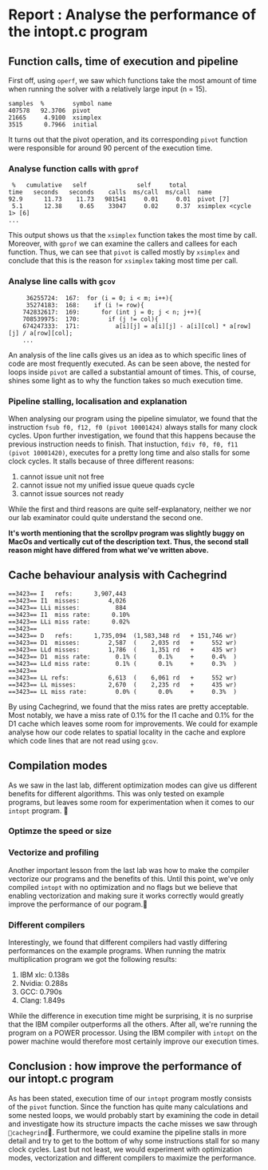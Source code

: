 # Report : Analyse the performance of the intopt.c program

## Function calls, time of execution and pipeline

First off, using `operf`, we saw which functions take the most amount of time when running the solver with a relatively large input (n = 15).

    samples  %        symbol name
    407578   92.3706  pivot
    21665     4.9100  xsimplex
    3515      0.7966  initial

It turns out that the pivot operation, and its corresponding `pivot` function were responsible for around 90 percent of the execution time.

### Analyse function calls with `gprof`

     %   cumulative   self              self     total           
    time   seconds   seconds    calls  ms/call  ms/call  name    
    92.9      11.73    11.73   981541     0.01     0.01  pivot [7]
     5.1      12.38     0.65    33047     0.02     0.37  xsimplex <cycle 1> [6]
    ...

This output shows us that the `xsimplex` function takes the most time by call. Moreover, with `gprof` we can examine the callers and callees for each function. Thus, we can see that `pivot` is called mostly by `xsimplex` and conclude that this is the reason for `xsimplex` taking most time per call.

### Analyse line calls with `gcov`

         36255724:  167:  for (i = 0; i < m; i++){
         35274183:  168:    if (i != row){
        742832617:  169:      for (int j = 0; j < n; j++){
        708539975:  170:        if (j != col){
        674247333:  171:          a[i][j] = a[i][j] - a[i][col] * a[row][j] / a[row][col];
        ...
    
An analysis of the line calls gives us an idea as to which specific lines of code are most frequently executed. As can be seen above, the nested for loops inside `pivot` are called a substantial amount of times. This, of course, shines some light as to why the function takes so much execution time.

### Pipeline stalling, localisation and explanation

When analysing our program using the pipeline simulator, we found that the instruction `fsub f0, f12, f0 (pivot 10001424)` always stalls for many clock cycles. Upon further investigation, we found that this happens because the previous instruction needs to finish. That instuction, `fdiv f0, f0, f11 (pivot 10001420)`, executes for a pretty long time and also stalls for some clock cycles. It stalls because of three different reasons:

1. cannot issue unit not free
2. cannot issue not my unified issue queue quads cycle
3. cannot issue sources not ready

While the first and third reasons are quite self-explanatory, neither we nor our lab examinator could quite understand the second one.

**It's worth mentioning that the scrollpv program was slightly buggy on MacOs and vertically cut of the description text. Thus, the second stall reason might have differed from what we've written above.**

## Cache behaviour analysis with Cachegrind

    ==3423== I   refs:      3,907,443
    ==3423== I1  misses:        4,026
    ==3423== LLi misses:          884
    ==3423== I1  miss rate:      0.10% 
    ==3423== LLi miss rate:      0.02%
    ==3423== 
    ==3423== D   refs:      1,735,094  (1,583,348 rd   + 151,746 wr)
    ==3423== D1  misses:        2,587  (    2,035 rd   +     552 wr)
    ==3423== LLd misses:        1,786  (    1,351 rd   +     435 wr)
    ==3423== D1  miss rate:       0.1% (      0.1%     +     0.4%  )
    ==3423== LLd miss rate:       0.1% (      0.1%     +     0.3%  )
    ==3423== 
    ==3423== LL refs:           6,613  (    6,061 rd   +     552 wr)
    ==3423== LL misses:         2,670  (    2,235 rd   +     435 wr)
    ==3423== LL miss rate:        0.0% (      0.0%     +     0.3%  )

By using Cachegrind, we found that the miss rates are pretty acceptable. Most notably, we have a miss rate of 0.1% for the I1 cache and 0.1% for the D1 cache which leaves some room for improvements. We could for example analyse how our code relates to spatial locality in the cache and explore which code lines that are not read using `gcov`.

## Compilation modes

As we saw in the last lab, different optimization modes can give us different benefits for different algorithms. This was only tested on example programs, but leaves some room for experimentation when it comes to our `intopt` program.  

### Optimze the speed or size

### Vectorize and profiling 

Another important lesson from the last lab was how to make the compiler vectorize our programs and the benefits of this. Until this point, we've only compiled `intopt` with no optimization and no flags but we believe that enabling vectorization and making  sure it works correctly would greatly improve the performance of our pogram.

### Different compilers

Interestingly, we found that different compilers had vastly differing performances on the example programs. When running the matrix multiplication program we got the following results:

1. IBM xlc: 0.138s
2. Nvidia: 0.288s
3. GCC: 0.790s
4. Clang: 1.849s

While the difference in execution time might be surprising, it is no surprise that the IBM compiler outperforms all the others. After all, we're running the program on a POWER processor. Using the IBM compiler with `intopt` on the power machine would therefore most certainly improve our execution times.

## Conclusion : how improve the performance of our intopt.c program

As has been stated, execution time of our `intopt` program mostly consists of the `pivot` function. Since the function has quite many calculations and some nested loops, we would probably start by examining the code in detail and investigate how its structure impacts the cache misses we saw through `cachegrind`. Furthermore, we could examine the pipeline stalls in more detail and try to get to the bottom of why some instructions stall for so many clock cycles. Last but not least, we would experiment with optimization modes, vectorization and different compilers to maximize the performance.







